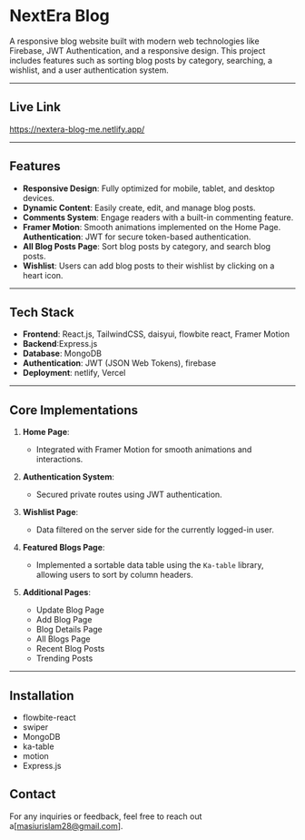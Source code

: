 # NextEra Blog

A responsive blog website built with modern web technologies like Firebase, JWT Authentication, and a responsive design. This project includes features such as sorting blog posts by category, searching, a wishlist, and a user authentication system.

---
## Live Link 
  https://nextera-blog-me.netlify.app/
  
---
## Features

- **Responsive Design**: Fully optimized for mobile, tablet, and desktop devices.
- **Dynamic Content**: Easily create, edit, and manage blog posts.
- **Comments System**: Engage readers with a built-in commenting feature.
- **Framer Motion**: Smooth animations implemented on the Home Page.
  **Authentication**: JWT for secure token-based authentication.
- **All Blog Posts Page**: Sort blog posts by category, and search blog posts.
- **Wishlist**: Users can add blog posts to their wishlist by clicking on a heart icon.

---

## Tech Stack

- **Frontend**: React.js, TailwindCSS, daisyui, flowbite react, Framer Motion
- **Backend**:Express.js
- **Database**: MongoDB
- **Authentication**: JWT (JSON Web Tokens), firebase
- **Deployment**: netlify, Vercel

---

## Core Implementations

1. **Home Page**:

   - Integrated with Framer Motion for smooth animations and interactions.

2. **Authentication System**:

   - Secured private routes using JWT authentication.

3. **Wishlist Page**:

   - Data filtered on the server side for the currently logged-in user.

4. **Featured Blogs Page**:

   - Implemented a sortable data table using the `Ka-table` library, allowing users to sort by column headers.

5. **Additional Pages**:
   - Update Blog Page
   - Add Blog Page
   - Blog Details Page
   - All Blogs Page
   - Recent Blog Posts
   - Trending Posts

---

## Installation

- flowbite-react
- swiper
- MongoDB
- ka-table
- motion
- Express.js

## Contact

For any inquiries or feedback, feel free to reach out a[masiurislam28@gmail.com].
